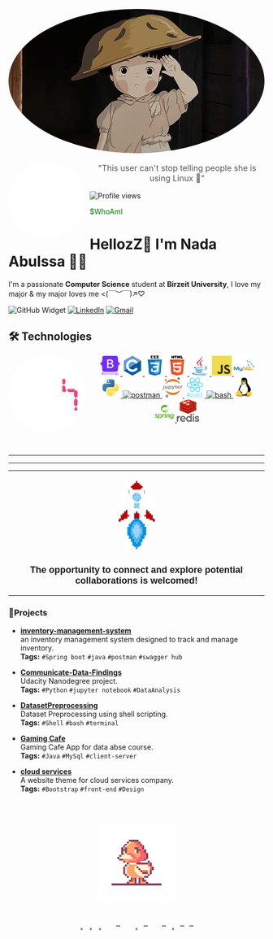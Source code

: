 <p align="center">
  <img src="./assets/setsuko1.gif" alt="Banner" style="border-radius: 60%;">
</p>
<p align="center">
  <img src="./assets/planet.gif" alt="planet" style="border-radius: 60%; float: left; margin-right: 10px; width:70">
    <p align="center" style="font-size: 16px; color: #555;">"This user can't stop telling people she is using Linux 🐧"</p>
</p>

![Profile views](https://komarev.com/ghpvc/?username=nadaabuissa&label=Profile%20views&color=0e75b6&style=flat)

<p style="color: green;">$WhoAmI</p>

  <h1>HellozZ🐝 I'm Nada AbuIssa 👩‍💻</h1>
I'm a passionate <spane style="font-weight:bold;">Computer Science</spane> student at <spane style="font-weight:bold;">Birzeit University</spane>, I love my major & my major loves me <⁠(⁠￣⁠︶⁠￣⁠)⁠↗♡

![GitHub Widget](https://github-widgetbox.vercel.app/api/profile?username=NadaAbuIssa&data=followers,repositories,stars,commits&theme=darkmode)
[![LinkedIn](https://img.shields.io/badge/LinkedIn-0077B5?style=flat&logo=linkedin&logoColor=white)](https://www.linkedin.com/in/nada-abuissa-9507bb236/)
[![Gmail](https://img.shields.io/badge/Gmail-D14836?style=flat&logo=gmail&logoColor=white)](mailto:nadaaboissa@gmail.com)

## 🛠️ Technologies

<img src="./assets/game.gif" alt="game" style="border-radius: 60%; float: left; margin-right: 10px; width:80">

<p align="center">
  <a href="https://getbootstrap.com" target="_blank" rel="noreferrer">
    <img src="https://raw.githubusercontent.com/devicons/devicon/master/icons/bootstrap/bootstrap-plain-wordmark.svg" alt="bootstrap" width="40" height="40"/>
  </a>
  <a href="https://www.cprogramming.com/" target="_blank" rel="noreferrer">
    <img src="https://raw.githubusercontent.com/devicons/devicon/master/icons/c/c-original.svg" alt="c" width="40" height="40"/>
  </a>
  <a href="https://www.w3schools.com/css/" target="_blank" rel="noreferrer">
    <img src="https://raw.githubusercontent.com/devicons/devicon/master/icons/css3/css3-original-wordmark.svg" alt="css3" width="40" height="40"/>
  </a>
  <a href="https://www.w3.org/html/" target="_blank" rel="noreferrer">
    <img src="https://raw.githubusercontent.com/devicons/devicon/master/icons/html5/html5-original-wordmark.svg" alt="html5" width="40" height="40"/>
  </a>
  <a href="https://www.java.com" target="_blank" rel="noreferrer">
    <img src="https://raw.githubusercontent.com/devicons/devicon/master/icons/java/java-original.svg" alt="java" width="40" height="40"/>
  </a>
  <a href="https://developer.mozilla.org/en-US/docs/Web/JavaScript" target="_blank" rel="noreferrer">
    <img src="https://raw.githubusercontent.com/devicons/devicon/master/icons/javascript/javascript-original.svg" alt="javascript" width="40" height="40"/>
  </a>
  <a href="https://www.mysql.com/" target="_blank" rel="noreferrer">
    <img src="https://raw.githubusercontent.com/devicons/devicon/master/icons/mysql/mysql-original-wordmark.svg" alt="mysql" width="40" height="40"/>
  </a>
  <a href="https://www.python.org" target="_blank" rel="noreferrer">
    <img src="https://raw.githubusercontent.com/devicons/devicon/master/icons/python/python-original.svg" alt="python" width="40" height="40"/>
  </a>
  <a href="https://www.postman.com/" target="_blank" rel="noreferrer">
    <img src="https://www.vectorlogo.zone/logos/getpostman/getpostman-icon.svg" alt="postman" width="40" height="40"/>
  </a>
  <a href="https://jupyter.org/" target="_blank" rel="noreferrer">
    <img src="https://raw.githubusercontent.com/devicons/devicon/master/icons/jupyter/jupyter-original-wordmark.svg" alt="jupyter" width="40" height="40"/>
  </a>
  <a href="https://reactjs.org/" target="_blank" rel="noreferrer">
    <img src="https://raw.githubusercontent.com/devicons/devicon/master/icons/react/react-original-wordmark.svg" alt="react" width="40" height="40"/>
  </a>
  <a href="https://www.gnu.org/software/bash/" target="_blank" rel="noreferrer">
    <img src="https://www.vectorlogo.zone/logos/gnu_bash/gnu_bash-icon.svg" alt="bash" width="40" height="40"/>
  </a>
  <a href="https://www.linux.org/" target="_blank" rel="noreferrer">
    <img src="https://raw.githubusercontent.com/devicons/devicon/master/icons/linux/linux-original.svg" alt="linux" width="40" height="40"/>
  </a>
  <a href="https://spring.io/projects/spring-boot" target="_blank" rel="noreferrer">
    <img src="https://raw.githubusercontent.com/devicons/devicon/master/icons/spring/spring-original-wordmark.svg" alt="spring boot" width="40" height="40"/>
  </a>
  <a href="https://redis.io/" target="_blank" rel="noreferrer">
    <img src="https://raw.githubusercontent.com/devicons/devicon/master/icons/redis/redis-original-wordmark.svg" alt="redis" width="45" height="45"/>
  </a>
</p>
<br>
<br>

---

---

---

<p align="center">
  <img src="./assets/rocket.gif" alt="rocket" style="border-radius: 60%; width:70">
</p>

<p align="center" style="font-family: Arial, sans-serif; font-size: 18px;">
  <strong>The opportunity to connect and explore potential collaborations is welcomed!</strong>
</p>

---

### 🌟Projects

- **[inventory-management-system](https://github.com/NadaAbuIssa/inventory-management-system)**  
  an inventory management system designed to track and manage inventory.  
  **Tags:** `#Spring boot` `#java` `#postman` `#swagger hub`

- **[Communicate-Data-Findings](https://github.com/NadaAbuIssa/Communicate-Data-Findings)**  
  Udacity Nanodegree project.  
  **Tags:** `#Python` `#jupyter notebook` `#DataAnalysis`

- **[DatasetPreprocessing](https://github.com/NadaAbuIssa/DatasetPreprocessing)**  
  Dataset Preprocessing using shell scripting.  
  **Tags:** `#Shell` `#bash` `#terminal`

- **[Gaming Cafe](https://github.com/NadaAbuIssa/Data-Base-Project)**  
  Gaming Cafe App for data abse course.  
  **Tags:** `#Java` `#MySql` `#client-server`

- **[cloud services](https://github.com/NadaAbuIssa/Second-Task)**  
  A website theme for cloud services company.  
  **Tags:** `#Bootstrap` `#front-end` `#Design`

<br>
<br>
<p align="center">
  <img src="./assets/duck.gif" alt="duck" width:90">
</p>
<p align="center" style="font-family: 'Courier New', Courier, monospace; font-size: 30px; color: gray;">... - .- -.--
</p>
